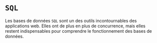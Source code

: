 # `SQL`

Les bases de données `SQL` sont un des outils incontournables des applications web. Elles ont de plus en plus de concurrence, mais elles restent indispensables pour comprendre le fonctionnement des bases de données.
